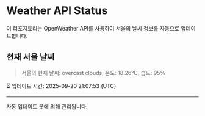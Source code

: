 
# Weather API Status

이 리포지토리는 OpenWeather API를 사용하여 서울의 날씨 정보를 자동으로 업데이트합니다.

## 현재 서울 날씨
> 서울의 현재 날씨: overcast clouds, 온도: 18.26°C, 습도: 95%

⏳ 업데이트 시간: 2025-09-20 21:07:53 (UTC)

---
자동 업데이트 봇에 의해 관리됩니다.

